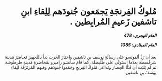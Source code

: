 <h1 dir="rtl">مُلوكُ الفِرنجَةِ يَجمَعون جُنودَهم لِلِقاءِ ابنِ تاشفين زَعيمِ المُرابِطين .</h1>

<h5 dir="rtl">العام الهجري:  478

العام الميلادي: 1085

</h5>

<p dir="rtl">بعدَ أن رَدَّ ألفونسو على رِسالَةِ يوسف بن تاشفين واختارَ الحَربَ بَدأَ بالتَّجهيزِ فحاصَرَ مَدينةَ سَرقُسطة بعدَما استَولَى على طُليطلة، كما قامَ سانشو راميرو بمُحاصَرةِ مَدينةِ طرطوشة ثم لم يَلبَث أن فَكَّا الحِصارَ وتَداعَى مُلوكُ الفِرنجِ وجَمَعوا جُنودَهم وفيهم المُرتَزَقَة للِقاءِ يوسفَ بنِ تاشفين.</p></br>
